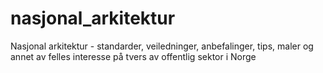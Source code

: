# nasjonal_arkitektur
Nasjonal arkitektur - standarder, veiledninger, anbefalinger, tips, maler og annet av felles interesse på tvers av offentlig sektor i Norge
